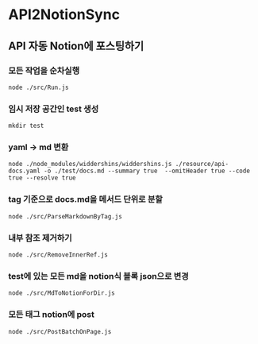 # API2NotionSync

## API 자동 Notion에 포스팅하기

### 모든 작업을 순차실행

```shell
node ./src/Run.js
```

### 임시 저장 공간인 test 생성

```
mkdir test
```

### yaml -> md 변환

```shell
node ./node_modules/widdershins/widdershins.js ./resource/api-docs.yaml -o ./test/docs.md --summary true  --omitHeader true --code true --resolve true
```

### tag 기준으로 docs.md을 메서드 단위로 분할

```shell
node ./src/ParseMarkdownByTag.js
```

### 내부 참조 제거하기

```shell
node ./src/RemoveInnerRef.js
```

### test에 있는 모든 md을 notion식 블록 json으로 변경

```shell
node ./src/MdToNotionForDir.js
```

### 모든 태그 notion에 post

```shell
node ./src/PostBatchOnPage.js
```
